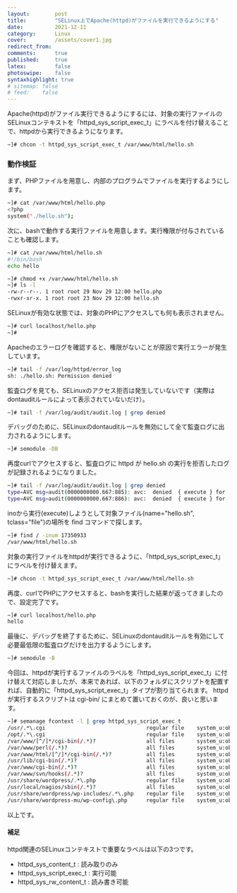 ```yaml
---
layout:        post
title:         "SELinux上でApache(httpd)がファイルを実行できるようにする"
date:          2021-12-11
category:      Linux
cover:         /assets/cover1.jpg
redirect_from:
comments:      true
published:     true
latex:         false
photoswipe:    false
syntaxhighlight: true
# sitemap: false
# feed:    false
---
```


Apache(httpd)がファイル実行できるようにするには、対象の実行ファイルのSELinuxコンテキストを「httpd_sys_script_exec_t」にラベルを付け替えることで、httpdから実行できるようになります。

```bash
~]# chcon -t httpd_sys_script_exec_t /var/www/html/hello.sh
```

### 動作検証

まず、PHPファイルを用意し、内部のプログラムでファイルを実行するようにします。
```bash
~]# cat /var/www/html/hello.php
<?php
system("./hello.sh");
```

次に、bashで動作する実行ファイルを用意します。実行権限が付与されていることも確認します。
```bash
~]# cat /var/www/html/hello.sh
#!/bin/bash
echo hello

~]# chmod +x /var/www/html/hello.sh
~]# ls -l
-rw-r--r--. 1 root root 29 Nov 29 12:00 hello.php
-rwxr-xr-x. 1 root root 23 Nov 29 12:00 hello.sh
```

SELinuxが有効な状態では、対象のPHPにアクセスしても何も表示されません。
```bash
~]# curl localhost/hello.php
~]#
```

Apacheのエラーログを確認すると、権限がないことが原因で実行エラーが発生しています。
```bash
~]# tail -f /var/log/httpd/error_log
sh: ./hello.sh: Permission denied
```
監査ログを見ても、SELinuxのアクセス拒否は発生していないです（実際はdontauditルールによって表示されていないだけ）。
```bash
~]# tail -f /var/log/audit/audit.log | grep denied

```
デバッグのために、SELinuxのdontauditルールを無効にして全て監査ログに出力されるようにします。
```bash
~]# semodule -DB
```
再度curlでアクセスすると、監査ログに httpd が hello.sh の実行を拒否したログが記録されるようになりました。
```bash
~]# tail -f /var/log/audit/audit.log | grep denied
type=AVC msg=audit(0000000000.667:885): avc:  denied  { execute } for  pid=23823 comm="sh" name="hello.sh" dev="dm-0" ino=17350933 scontext=system_u:system_r:httpd_t:s0 tcontext=unconfined_u:object_r:httpd_sys_content_t:s0 tclass=file permissive=0
type=AVC msg=audit(0000000000.667:886): avc:  denied  { execute } for  pid=23823 comm="sh" name="hello.sh" dev="dm-0" ino=17350933 scontext=system_u:system_r:httpd_t:s0 tcontext=unconfined_u:object_r:httpd_sys_content_t:s0 tclass=file permissive=0
```
inoから実行(execute)しようとして対象ファイル(name="hello.sh", tclass="file")の場所を find コマンドで探します。
```bash
~]# find / -inum 17350933
/var/www/html/hello.sh
```
対象の実行ファイルをhttpdが実行できるように、「httpd_sys_script_exec_t」にラベルを付け替えます。
```bash
~]# chcon -t httpd_sys_script_exec_t /var/www/html/hello.sh
```
再度、curlでPHPにアクセスすると、bashを実行した結果が返ってきましたので、設定完了です。
```bash
~]# curl localhost/hello.php
hello
```
最後に、デバッグを終了するために、SELinuxのdontauditルールを有効にして必要最低限の監査ログだけを出力するようにします。
```bash
~]# semodule -B
```

今回は、httpdが実行するファイルのラベルを「httpd_sys_script_exec_t」に付け替えて対応しましたが、本来であれば、以下のフォルダにスクリプトを配置すれば、自動的に「httpd_sys_script_exec_t」タイプが割り当てられます。
httpd が実行するスクリプトは cgi-bin/ にまとめて置いておくのが、良いと思います。

```bash
~]# semanage fcontext -l | grep httpd_sys_script_exec_t
/usr/.*\.cgi                                regular file    system_u:object_r:httpd_sys_script_exec_t:s0
/opt/.*\.cgi                                regular file    system_u:object_r:httpd_sys_script_exec_t:s0
/var/www/[^/]*/cgi-bin(/.*)?                all files       system_u:object_r:httpd_sys_script_exec_t:s0
/var/www/perl(/.*)?                         all files       system_u:object_r:httpd_sys_script_exec_t:s0
/var/www/html/[^/]*/cgi-bin(/.*)?           all files       system_u:object_r:httpd_sys_script_exec_t:s0
/usr/lib/cgi-bin(/.*)?                      all files       system_u:object_r:httpd_sys_script_exec_t:s0
/var/www/cgi-bin(/.*)?                      all files       system_u:object_r:httpd_sys_script_exec_t:s0
/var/www/svn/hooks(/.*)?                    all files       system_u:object_r:httpd_sys_script_exec_t:s0
/usr/share/wordpress/.*\.php                regular file    system_u:object_r:httpd_sys_script_exec_t:s0
/usr/local/nagios/sbin(/.*)?                all files       system_u:object_r:httpd_sys_script_exec_t:s0
/usr/share/wordpress/wp-includes/.*\.php    regular file    system_u:object_r:httpd_sys_script_exec_t:s0
/usr/share/wordpress-mu/wp-config\.php      regular file    system_u:object_r:httpd_sys_script_exec_t:s0
```

以上です。

#### 補足

httpd関連のSELinuxコンテキストで重要なラベルは以下の3つです。
- httpd_sys_content_t : 読み取りのみ
- httpd_sys_script_exec_t : 実行可能
- httpd_sys_rw_content_t : 読み書き可能

